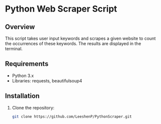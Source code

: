 # Python Web Scraper Script

## Overview
This script takes user input keywords and scrapes a given website to count the occurrences of these keywords. The results are displayed in the terminal.

## Requirements
- Python 3.x
- Libraries: requests, beautifulsoup4

## Installation

1. Clone the repository:
   ```bash
   git clone https://github.com/LeeshenP/PythonScraper.git
